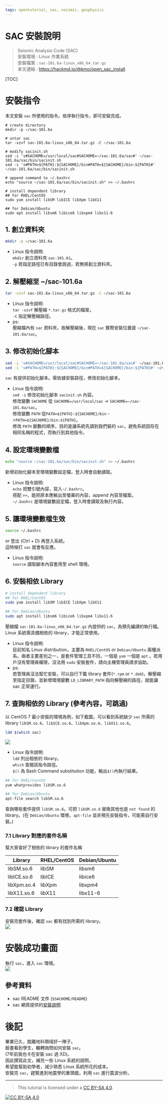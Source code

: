 ```yaml
---
tags: opentutorial, sac, seismic, geophysics 
---
```



# SAC 安裝說明  
>  Seismic Analysis Code (SAC)  
>  安裝環境 :  Linux 作業系統  
>  安裝檔案 : `sac-101.6a-linux_x86_64.tar.gz`  
>  本文連結 : https://hackmd.io/@kmo/open_sac_install

[TOC]

# 安裝指令  
本文安裝 `sac` 所使用的指令。依序執行指令，即可安裝完成。  
```bash=
# create directory
mkdir -p ~/sac-101.6a

# untar sac
tar -xzvf sac-101.6a-linux_x86_64.tar.gz -C ~/sac-101.6a

# modify sacinit.sh
sed -i 's#SACHOME=/usr/local/sac#SACHOME=~/sac-101.6a/sac#' ~/sac-101.6a/sac/bin/sacinit.sh
sed -i 's#PATH=${PATH}:${SACHOME}/bin#PATH=${SACHOME}/bin:${PATH}#' ~/sac-101.6a/sac/bin/sacinit.sh

# append command to ~/.bashrc
echo "source ~/sac-101.6a/sac/bin/sacinit.sh" >> ~/.bashrc

# install dependent library 
## for RHEL/CentOS
sudo yum install libSM libICE libXpm libX11

## for Debian/Ubuntu
sudo apt install libsm6 libice6 libxpm4 libx11-6 
```


## 1. 創立資料夾
```bash
mkdir -p ~/sac-101.6a
```  
- Linux 指令說明:  
`mkdir` 創立資料夾 `sac-101.61`。  
`-p` 若指定路徑已有目錄會跳過，若無將創立資料夾。  

## 2. 解壓縮至 ~/sac-101.6a
```bash
tar -xzvf sac-101.6a-linux_x86_64.tar.gz -C ~/sac-101.6a  
```
- Linux 指令說明:  
`tar -xzvf` 解壓縮 `*.tar.gz` 格式的檔案，  
`-C` 指定解壓縮路徑。
- ps:  
壓縮檔內有 `sac` 資料夾，故解壓縮後，現在 `sac` 實際安裝位置是 `~/sac-101.6a/sac`。

## 3. 修改初始化腳本

```bash
sed -i 's#SACHOME=/usr/local/sac#SACHOME=~/sac-101.6a/sac#' ~/sac-101.6a/sac/bin/sacinit.sh  
sed -i 's#PATH=${PATH}:${SACHOME}/bin#PATH=${SACHOME}/bin:${PATH}#' ~/sac-101.6a/sac/bin/sacinit.sh
```
`sac` 有提供初始化腳本。需依據安裝路徑，修改初始化腳本。  

- Linux 指令說明:  
`sed -i` 修改初始化腳本 `sacinit.sh` 內容。  
修改變數 `SACHOME` 從 `SACHOME=/usr/local/sac` -> `SACHOME=~/sac-101.6a/sac`。  
修改變數 `PATH` 從`PATH=${PATH}:${SACHOME}/bin` ->`PATH=${SACHOME}/bin:${PATH}`。  
修改 `PATH` 變數的順序，目的是讓系統先讀到我們裝的 `sac`，避免系統因存在相同名稱的程式，而執行到其他指令。  

## 4. 設定環境變數檔
```bash
echo "source ~/sac-101.6a/sac/bin/sacinit.sh" >> ~/.bashrc
```  
新增初始化腳本至環境變數設定檔，登入時會自動讀取。  

- Linux 指令說明:  
`echo` 把雙引號內容，寫入`~/.bashrc`。  
搭配 `>>`，能把原本應輸出至螢幕的內容，append 內容至檔案。  
`~/.bashrc` 是環境變數設定檔，登入時會讀取及執行內容。  

## 5. 讓環境變數檔生效
```bash
source ~/.bashrc
```
or 登出 (Ctrl + D) 再登入系統。  
這時候打 `sac` 就會有反應。  
- Linux 指令說明:  
`source` 讀取腳本內容套用至 shell 環境。

## 6. 安裝相依 Library

```bash
# install dependent library 
## for RHEL/CentOS
sudo yum install libSM libICE libXpm libX11

## for Debian/Ubuntu
sudo apt install libsm6 libice6 libxpm4 libx11-6 
```
壓縮檔 `sac-101.6a-linux_x86_64.tar.gz` 內提供的 `sac`，為預先編譯的執行檔。Linux 系統需具備相依的 library，才能正常使用。  
- Linux 指令說明:  
目前知名 Linux distribution，主要為 `RHEL/CentOS` or `Debian/Ubuntu` 兩種派系。兩者主要差別之一，是套件管理工具不同，一個是 `yum` 一個是 `apt` 。若用戶沒有管理員權限，沒法用 `sudo` 安裝套件，請向主機管理員請求協助。
- ps:  
若管理員沒法幫忙安裝，可以自行下載 library 套件(`*.rpm` or `*.deb`)，解壓縮至指定目錄，並新增環境變數 `LD_LIBRARY_PATH` 指向解壓縮的路徑，就能讓 sac 正常運行。


## 7. 查詢相依的 Library (參考內容，可跳過)
以 CentOS 7 最小安裝的環境為例，如下截圖，可以看到系統缺少 `sac` 所需的 library `libSM.so.6`、`libICE.so.6`、`libXpm.so.4`、`libX11.so.6`。  
```bash
ldd $(which sac)
```  
![](https://i.imgur.com/FTLGY8t.png)  


- Linux 指令說明:  
`ldd` 列出相依的 library。  
`which` 查閱該指令路徑。  
`$()` 為 Bash Command substitution 功能，輸出`$()`內執行結果。  
```bash
## for RHEL/CentOS
yum whatprovides libSM.so.6

## for Debian/Ubuntu
apt-file search libSM.so.6
```  
查詢哪些套件提供 `libSM.so.6`。可把 `libSM.so.6` 替換其他也是 `not found` 的 library。(在 `Debian/Ubuntu` 環境，`apt-file` 並非預先安裝指令，可能需自行安裝。)

### 7.1 Library 對應的套件名稱 
幫大家查好了相依的 library 的套件名稱   

| Library     | RHEL/CentOS | Debian/Ubuntu |
| ----------- | ----------- | ------------- |
| libSM.so.6  | libSM       | libsm6        |
| libICE.so.6 | libICE      | libice6       |
| libXpm.so.4 | libXpm      | libxpm4       |
| libX11.so.6 | libX11      | libx11-6      |

### 7.2 確認 Library 
安裝完套件後，確認 `sac` 都有找到所需的 library。  
![](https://i.imgur.com/RHVLolU.png)  

# 安裝成功畫面  
執行 `sac`，進入 `sac` 環境。  
![](https://i.imgur.com/oYPMgXC.png)

## 參考資料
- sac README 文件 (`$SACHOME/README`)
- sac 網頁提供的[安裝說明](https://seiscode.iris.washington.edu/projects/sac/wiki/Binary_Installation)

# 後記  
畢業已久，脫離地科領域好一陣子。  
臉書看到學生，輾轉詢問如何安裝 `sac`。  
(7年前我也卡在安裝 sac 過 XD)。  
因此撰寫此文，補充一些 Linux 系統的說明，  
希望能幫助初學者，減少熟悉 Linux 系統所花的成本。  
安裝完 `sac`，趕緊進到地震學的重頭戲，利用 `sac` 進行震波分析。  

---
>   This tutorial is licensed under a [CC BY-SA 4.0][cc-by-sa].

[![CC BY-SA 4.0][cc-by-sa-image]][cc-by-sa]  

[cc-by-sa]: http://creativecommons.org/licenses/by-sa/4.0/ 
[cc-by-sa-image]: https://licensebuttons.net/l/by-sa/4.0/88x31.png  
